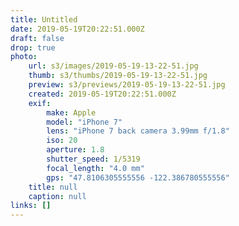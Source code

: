 ```yaml
---
title: Untitled
date: 2019-05-19T20:22:51.000Z
draft: false
drop: true
photo:
    url: s3/images/2019-05-19-13-22-51.jpg
    thumb: s3/thumbs/2019-05-19-13-22-51.jpg
    preview: s3/previews/2019-05-19-13-22-51.jpg
    created: 2019-05-19T20:22:51.000Z
    exif:
        make: Apple
        model: "iPhone 7"
        lens: "iPhone 7 back camera 3.99mm f/1.8"
        iso: 20
        aperture: 1.8
        shutter_speed: 1/5319
        focal_length: "4.0 mm"
        gps: "47.8106305555556 -122.386780555556"
    title: null
    caption: null
links: []
---
```

